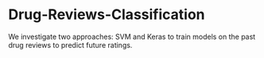 # Drug-Reviews-Classification
We investigate two approaches: SVM and Keras to train models on the past drug reviews to predict future ratings.
